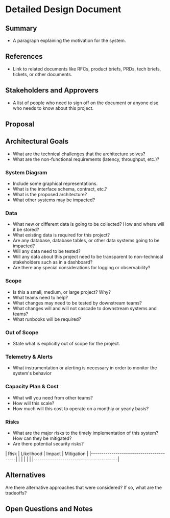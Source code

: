 # Detailed Design Document

## Summary

- A paragraph explaining the motivation for the system.

## References

- Link to related documents like RFCs, product briefs, PRDs, tech briefs, tickets, or other documents.

## Stakeholders and Approvers

- A list of people who need to sign off on the document  or anyone else who needs to know about this project.

## Proposal

## Architectural Goals

- What are the technical challenges that the architecture solves?
- What are the non-functional requirements (latency, throughput, etc.)?

### System Diagram

- Include some graphical representations.
- What is the interface schema, contract, etc.?
- What is the proposed architecture?
- What other systems may be impacted?

### Data

- What new or different data is going to be collected? How and where will it be stored?
- What existing data is required for this project?
- Are any database, database tables, or other data systems going to be impacted?
- Will any data need to be tested?
- Will any data about this project need to be transparent to non-technical stakeholders such as in a dashboard?
- Are there any special considerations for logging or observability?

### Scope

- Is this a small, medium, or large project? Why?
- What teams need to help?
- What changes may need to be tested by downstream teams?
- What changes will and will not cascade to downstream systems and teams?
- What runbooks will be required?

### Out of Scope

- State what is explicitly out of scope for the project.

### Telemetry & Alerts

- What instrumentation or alerting is necessary in order to monitor the system's behavior

### Capacity Plan & Cost

- What will you need from other teams?
- How will this scale?
- How much will this cost to operate on a monthly or yearly basis?

### Risks

- What are the major risks to the timely implementation of this system? How can they be mitigated?
- Are there potential security risks?

| Risk | Likelihood | Impact | Mitigation |
|-----------------------------------------|
|      |            |        |            |
|-----------------------------------------|

## Alternatives

Are there alternative approaches that were considered? If so, what are the tradeoffs?

## Open Questions and Notes
